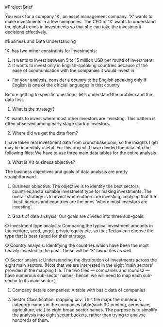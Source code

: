 #Project Brief

You work for a company 'X', an asset management company. 'X' wants to make investments in a few companies. The CEO of 'X' wants to understand the global 
trends in investments so that she can take the investment decisions effectively.

#Business and Data Understanding

'X' has two minor constraints for investments:
1. It wants to invest between 5 to 15 million USD per round of investment
2. It wants to invest only in English-speaking countries because of the ease of communication with the companies it would invest in
* For your analysis, consider a country to be English speaking only if English is one of the official languages in that country

Before getting to specific questions, let’s understand the problem and the data first.

1. What is the strategy?

'X' wants to invest where most other investors are investing. This pattern is
often observed among early stage startup investors.

2. Where did we get the data from?

I have taken real investment data from crunchbase.com, so the insights I get may be incredibly useful. For this project, I have divided the data into the following files:
We have to use three main data tables for the entire analysis

3. What is X’s business objective?

The business objectives and goals of data analysis are pretty straightforward.
 
  1. Business objective: The objective is to identify the best sectors, countries,and a suitable investment type for making investments. The overall strategy is to invest where others are investing, implying that the 'best' sectors and countries are the ones 'where most investors are investing'.

  2. Goals of data analysis: Our goals are divided into three sub-goals:
  
○ Investment type analysis: Comparing the typical investment amounts in the venture, seed, angel, private equity etc. so that Teclov can choose the type that is best suited for their strategy.

○ Country analysis: Identifying the countries which have been the most heavily invested in the past. These will be 'X' favourites as well.

○ Sector analysis: Understanding the distribution of investments across the eight main sectors. (Note that we are interested in the eight 'main sectors' provided in the mapping file. The two files — companies and rounds2 — have numerous sub-sector names; hence, we will need to map each sub-sector to its main sector.)
  
  1. Company details
companies: A table with basic data of companies
  
  2. Sector Classification:
mapping.csv: This file maps the numerous category names in the companies table(such 3D printing, aerospace, agriculture, etc.) to eight broad sector names. The purpose is to simplify the analysis into eight sector buckets, rather than trying to analyse hundreds of them.
